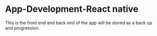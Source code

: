 # App-Development-React native 

This is the front end and back end of the app will be stored as a back up and progression.
